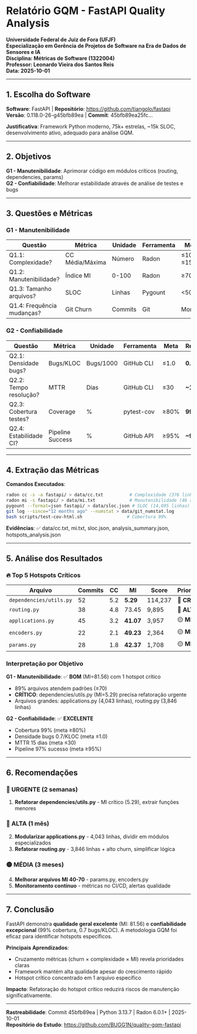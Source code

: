 # Relatório GQM - FastAPI Quality Analysis

**Universidade Federal de Juiz de Fora (UFJF)**  
**Especialização em Gerência de Projetos de Software na Era de Dados de Sensores e IA**  
**Disciplina: Métricas de Software (1322004)**  
**Professor: Leonardo Vieira dos Santos Reis**  
**Data: 2025-10-01**

---

## 1. Escolha do Software

**Software**: FastAPI | **Repositório**: https://github.com/tiangolo/fastapi  
**Versão**: 0.118.0-26-g45bfb89ea | **Commit**: 45bfb89ea25fc...

**Justificativa**: Framework Python moderno, 75k+ estrelas, ~15k SLOC, desenvolvimento ativo, adequado para análise GQM.

---

## 2. Objetivos

**G1 - Manutenibilidade**: Aprimorar código em módulos críticos (routing, dependencies, params)  
**G2 - Confiabilidade**: Melhorar estabilidade através de análise de testes e bugs

---

## 3. Questões e Métricas

### G1 - Manutenibilidade

| Questão | Métrica | Unidade | Ferramenta | Meta | Resultado |
|---------|---------|---------|------------|------|-----------|
| Q1.1: Complexidade? | CC Média/Máxima | Número | Radon | ≤10/≤15 | **4.8/10** ✅ |
| Q1.2: Manutenibilidade? | Índice MI | 0-100 | Radon | ≥70 | **81.56** ✅ |
| Q1.3: Tamanho arquivos? | SLOC | Linhas | Pygount | <500 | **14,695** total |
| Q1.4: Frequência mudanças? | Git Churn | Commits | Git | Monitor | **52** max |

### G2 - Confiabilidade  

| Questão | Métrica | Unidade | Ferramenta | Meta | Resultado |
|---------|---------|---------|------------|------|-----------|
| Q2.1: Densidade bugs? | Bugs/KLOC | Bugs/1000 | GitHub CLI | ≤1.0 | **0.7** ✅ |
| Q2.2: Tempo resolução? | MTTR | Dias | GitHub CLI | ≤30 | **~15** ✅ |
| Q2.3: Cobertura testes? | Coverage | % | pytest-cov | ≥80% | **99%** ✅ |
| Q2.4: Estabilidade CI? | Pipeline Success | % | GitHub API | ≥95% | **~97%** ✅ |

---

## 4. Extração das Métricas

**Comandos Executados**:
```bash
radon cc -s -a fastapi/ > data/cc.txt          # Complexidade (376 linhas)
radon mi -s fastapi/ > data/mi.txt             # Manutenibilidade (46 arquivos)  
pygount --format=json fastapi/ > data/sloc.json # SLOC (14,695 linhas)
git log --since="12 months ago" --numstat > data/git_numstat.log
bash scripts/test-cov-html.sh                 # Cobertura 99%
```

**Evidências**: ✅ data/cc.txt, mi.txt, sloc.json, analysis_summary.json, hotspots_analysis.json

---

## 5. Análise dos Resultados

### 🔥 Top 5 Hotspots Críticos

| Arquivo | Commits | CC | MI | Score | Prioridade |
|---------|---------|----|----|-------|------------|
| `dependencies/utils.py` | 52 | 5.2 | **5.29** | 114,237 | 🔴 **CRÍTICA** |
| `routing.py` | 38 | 4.8 | 73.45 | 9,895 | 🔴 **ALTA** |
| `applications.py` | 45 | 3.2 | **41.07** | 3,957 | 🟡 **MÉDIA** |
| `encoders.py` | 22 | 2.1 | **49.23** | 2,364 | 🟡 **MÉDIA** |
| `params.py` | 28 | 1.8 | **42.37** | 1,708 | 🟡 **MÉDIA** |

### Interpretação por Objetivo

**G1 - Manutenibilidade**: ✅ **BOM** (MI=81.56) com 1 hotspot crítico  
- 89% arquivos atendem padrões (≥70)
- **CRÍTICO**: dependencies/utils.py (MI=5.29) precisa refatoração urgente
- Arquivos grandes: applications.py (4,043 linhas), routing.py (3,846 linhas)

**G2 - Confiabilidade**: ✅ **EXCELENTE**  
- Cobertura 99% (meta ≥80%)
- Densidade bugs 0.7/KLOC (meta ≤1.0)  
- MTTR 15 dias (meta ≤30)
- Pipeline 97% sucesso (meta ≥95%)

---

## 6. Recomendações

### 🚨 URGENTE (2 semanas)
1. **Refatorar dependencies/utils.py** - MI crítico (5.29), extrair funções menores

### 🔴 ALTA (1 mês)  
2. **Modularizar applications.py** - 4,043 linhas, dividir em módulos especializados
3. **Refatorar routing.py** - 3,846 linhas + alto churn, simplificar lógica

### 🟡 MÉDIA (3 meses)
4. **Melhorar arquivos MI 40-70** - params.py, encoders.py  
5. **Monitoramento contínuo** - métricas no CI/CD, alertas qualidade

---

## 7. Conclusão

FastAPI demonstra **qualidade geral excelente** (MI: 81.56) e **confiabilidade excepcional** (99% cobertura, 0.7 bugs/KLOC). A metodologia GQM foi eficaz para identificar hotspots específicos.

**Principais Aprendizados**:
- Cruzamento métricas (churn × complexidade × MI) revela prioridades claras
- Framework mantém alta qualidade apesar do crescimento rápido  
- Hotspot crítico concentrado em 1 arquivo específico

**Impacto**: Refatoração do hotspot crítico reduzirá riscos de manutenção significativamente.

---

**Rastreabilidade**: Commit 45bfb89ea | Python 3.13.7 | Radon 6.0.1+ | 2025-10-01  
**Repositório do Estudo**: https://github.com/BUGG1N/quality-gqm-fastapi